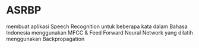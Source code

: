 # ASRBP

membuat aplikasi Speech Recognition untuk beberapa kata dalam Bahasa Indonesia menggunakan MFCC & Feed Forward Neural Network yang dilatih menggunakan Backpropagation
